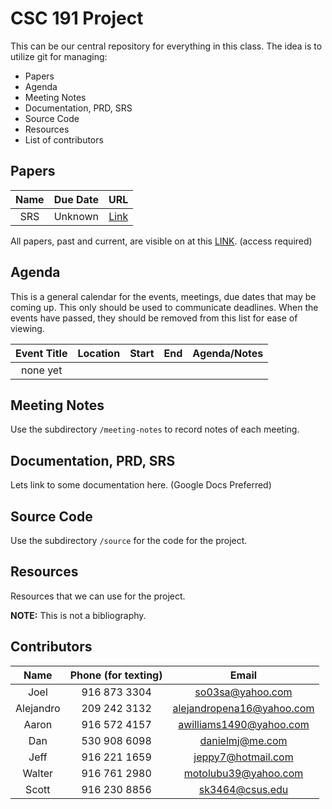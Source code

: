 # CSC 191 Project

This can be our central repository for everything in this class. The idea is to utilize git for managing:

- Papers
- Agenda
- Meeting Notes 
- Documentation, PRD, SRS
- Source Code
- Resources
- List of contributors

## Papers

| Name | Due Date | URL |
|:----:|:--------:|:---:|
| SRS | Unknown | [Link](https://drive.google.com/open?id=1rx6rZwMBG-OaQlI6pdnq8Kubuxy1nZ9vTUcumctS1sU) |

All papers, past and current, are visible on at this [LINK](https://drive.google.com/drive/u/0/folders/0B01T4L-ATMLhVTl6b2pIdW1yTjA). (access required)

## Agenda

This is a general calendar for the events, meetings, due dates that may be coming up. This only should be used to communicate deadlines. When the events have passed, they should be removed from this list for ease of viewing.

| Event Title | Location | Start | End | Agenda/Notes |
|:-----------:|:--------:|:-----:|:---:|:------------:|
| none yet | | | | |

## Meeting Notes

Use the subdirectory `/meeting-notes` to record notes of each meeting.

## Documentation, PRD, SRS

Lets link to some documentation here. (Google Docs Preferred)

## Source Code

Use the subdirectory `/source` for the code for the project.

## Resources

Resources that we can use for the project. 

**NOTE:** This is not a bibliography. 

## Contributors

| Name      | Phone (for texting) | Email 					  |
|:---------:|:-------------------:|:-------------------------:|
| Joel      | 916 873 3304        | so03sa@yahoo.com 		  |
| Alejandro | 209 242 3132        | alejandropena16@yahoo.com |
| Aaron     | 916 572 4157        | awilliams1490@yahoo.com   |
| Dan       | 530 908 6098        | danielmj@me.com           |
| Jeff      | 916 221 1659        | jeppy7@hotmail.com 		  |
| Walter    | 916 761 2980        | motolubu39@yahoo.com  	  |
| Scott     | 916 230 8856        | sk3464@csus.edu 		  |

